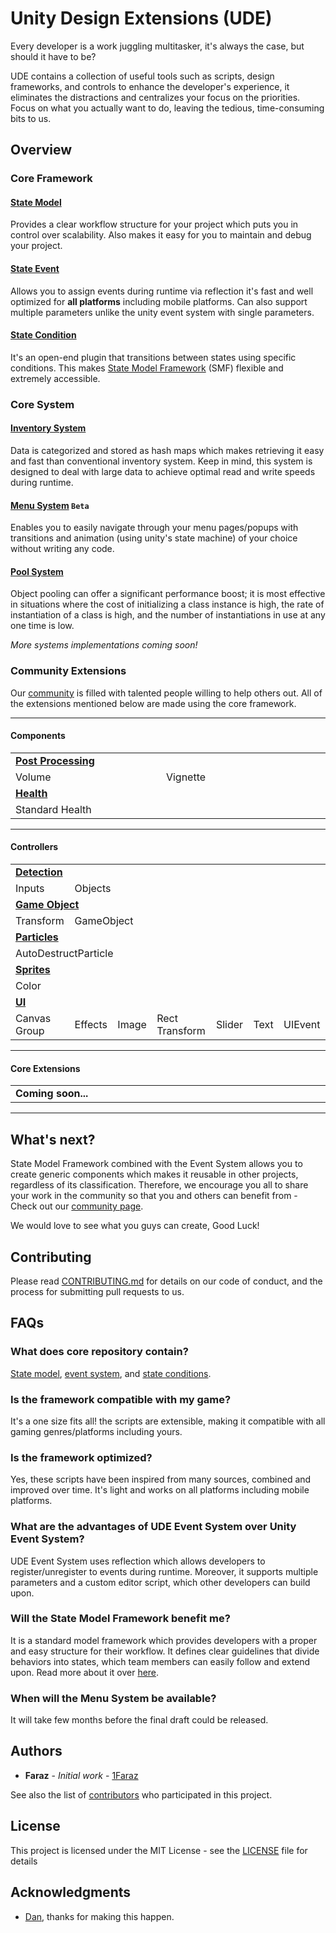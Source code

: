 # Unity Design Extensions (UDE)
Every developer is a work juggling multitasker, it's always the case, but should it have to be?

UDE contains a collection of useful tools such as scripts, design frameworks, and controls to enhance the developer's experience, it eliminates the distractions and centralizes your focus on the priorities. Focus on what you actually want to do, leaving the tedious, time-consuming bits to us.

## Overview

### Core Framework
#### [State Model](Assets/Core%20Collections/SMF/State%20Model)
Provides a clear workflow structure for your project which puts you in control over scalability. Also makes it easy for you to maintain and debug your project.

#### [State Event](Assets/Core%20Collections/SMF/State%20Event)
Allows you to assign events during runtime via reflection it's fast and well optimized for **all platforms** including mobile platforms. Can also support multiple parameters unlike the unity event system with single parameters.

#### [State Condition](Assets/Core%20Collections/SMF/State%20Condition)
It's an open-end plugin that transitions between states using specific conditions. This makes [State Model Framework](Assets/Core%20Collections/SMF/README.md) (SMF) flexible and extremely accessible.

### Core System
#### [Inventory System](Assets/Core%20Collections/Systems/Inventory)
Data is categorized and stored as hash maps which makes retrieving it easy and fast than conventional inventory system. Keep in mind, this system is designed to deal with large data to achieve optimal read and write speeds during runtime.

#### [Menu System](Assets/Core%20Collections/Systems/Menu) ```Beta```
Enables you to easily navigate through your menu pages/popups with transitions and animation (using unity's state machine) of your choice without writing any code.

#### [Pool System](Assets/Core%20Collections/Systems/Pool)
Object pooling can offer a significant performance boost; it is most effective in situations where the cost of initializing a class instance is high, the rate of instantiation of a class is high, and the number of instantiations in use at any one time is low.

*More systems implementations coming soon!*

### Community Extensions
Our [community](Assets/Community%20Extensions) is filled with talented people willing to help others out. All of the extensions mentioned below are made using the core framework.

------------------------------------
#### Components
<table class="tg">
  <tr>
    <td class="tg-baqh" colspan="7" width="1000"><a href="Assets/Community%20Extensions/Components/Post Processing"><b>Post Processing</b></a></td>
  </tr>
  <tr>
    <td class="tg-9hbo" colspan="1">Volume</td>
    <td class="tg-9hbo" colspan="6">Vignette</td>
  </tr>
  <tr>
    <td class="tg-baqh" colspan="7"><a href="Assets/Community%20Extensions/Components/Health"><b>Health</b></a></td>
  </tr>
  <tr>
    <td class="tg-9hbo" colspan="7" width="25%">Standard Health</td>
  </tr>
</table>

------------------------------------
#### Controllers
<table class="tg">
  <tr>
    <td class="tg-baqh" colspan="7" width="1000"><a href="Assets/Community%20Extensions/Controllers/Detect"><b>Detection</b></a></td>
  </tr>
  <tr>
    <td class="tg-9hbo" colspan="1">Inputs</td>
    <td class="tg-9hbo" colspan="6">Objects</td>
  </tr>
  <tr>
    <td class="tg-baqh" colspan="7"><a href="Assets/Community%20Extensions/Controllers/Game%20Objects"><b>Game Object</b></a></td>
  </tr>
  <tr>
    <td class="tg-9hbo" colspan="1">Transform</td>
    <td class="tg-9hbo" colspan="6">GameObject</td>
  </tr>
  <tr>
    <td class="tg-baqh" colspan="7"><a href="Assets/Community%20Extensions/Controllers/Particles"><b>Particles</b></a></td>
  </tr>
  <tr>
    <td class="tg-9hbo" colspan="7">AutoDestructParticle</td>
  </tr>
  <tr>
    <td class="tg-baqh" colspan="7"><a href="Assets/Community%20Extensions/Controllers/Sprites/Color"><b>Sprites</b></a></td>
  </tr>
  <tr>
    <td class="tg-9hbo" colspan="7">Color</td>
  </tr>
  <tr>
    <td class="tg-baqh" colspan="7"><a href="Assets/Community%20Extensions/Controllers/UI/Canvas%20Group"><b>UI</b></a></td>
  </tr>
  <tr>
    <td class="tg-9hbo">Canvas Group</td>
    <td class="tg-9hbo">Effects</td>
    <td class="tg-9hbo">Image</td>
    <td class="tg-9hbo">Rect Transform</td>
    <td class="tg-9hbo">Slider</td>
    <td class="tg-9hbo">Text</td>
    <td class="tg-9hbo">UIEvent</td>
  </tr>
</table>

------------------------------------
#### Core Extensions
<table class="tg">
  <tr>
    <td class="tg-baqh" colspan="7" width="1000"><b>Coming soon...</b></td>
  </tr>
</table>

------------------------------------
## What's next?
State Model Framework combined with the Event System allows you to create generic components which makes it reusable in other projects, regardless of its classification. Therefore, we encourage you all to share your work in the community so that you and others can benefit from - Check out our [community page](Assets/Community%20Extensions).

We would love to see what you guys can create, Good Luck!

## Contributing
Please read [CONTRIBUTING.md](CONTRIBUTING.md) for details on our code of conduct, and the process for submitting pull requests to us.

## FAQs
### What does core repository contain?
[State model](Assets/Core%20Collections/SMF/State&20Model), [event system](Assets/Core%20Collections/SMF/State%20Event), and [state conditions](Assets/Core%20Collections/SMF/State%20Condition).

### Is the framework compatible with my game?
It's a one size fits all! the scripts are extensible, making it compatible with all gaming genres/platforms including yours.

### Is the framework optimized?
Yes, these scripts have been inspired from many sources, combined and improved over time. It's light and works on all platforms including mobile platforms.

### What are the advantages of UDE Event System over Unity Event System?
UDE Event System uses reflection which allows developers to register/unregister to events during runtime. Moreover, it supports multiple parameters and a custom editor script, which other developers can build upon.

### Will the State Model Framework benefit me?
It is a standard model framework which provides developers with a proper and easy structure for their workflow. It defines clear guidelines that divide behaviors into states, which team members can easily follow and extend upon. Read more about it over [here](Assets/Core%20Collections/SMF/README.md).

### When will the Menu System be available?
It will take few months before the final draft could be released.

## Authors

* **Faraz** - *Initial work* - [1Faraz](https://github.com/1Faraz)

See also the list of [contributors](https://github.com/PepUpStudios/unity-design-extensions/contributors) who participated in this project.

## License

This project is licensed under the MIT License - see the [LICENSE](LICENSE) file for details

## Acknowledgments

* [Dan](danishmalik.maplesoftwares@gmail.com), thanks for making this happen.
